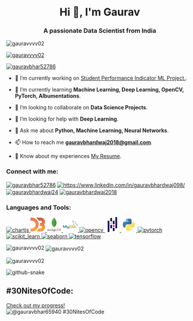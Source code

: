 <h1 align="center">Hi 👋, I'm Gaurav</h1>
<h3 align="center">A passionate Data Scientist from India</h3>

<p align="left"> <img src="https://komarev.com/ghpvc/?username=gauravvvv02&label=Profile%20views&color=0e75b6&style=flat" alt="gauravvvv02" /> </p>

<p align="left"> <a href="https://github.com/ryo-ma/github-profile-trophy"><img src="https://github-profile-trophy.vercel.app/?username=gauravvvv02" alt="gauravvvv02" /></a> </p>

<p align="left"> <a href="https://twitter.com/gauravbhar52786" target="blank"><img src="https://img.shields.io/twitter/follow/gauravbhar52786?logo=twitter&style=for-the-badge" alt="gauravbhar52786" /></a> </p>

- 🔭 I’m currently working on [Student Performance Indicator ML Project.](https://github.com/GAURAVVVV02/Student-Performance-Indicator).

- 🌱 I’m currently learning **Machine Learning, Deep Learning, OpenCV, PyTorch, Albumentations**.

- 👯 I’m looking to collaborate on **Data Science Projects**.

- 🤝 I’m looking for help with **Deep Learning**.

- 💬 Ask me about **Python, Machine Learning, Neural Networks**.

- 📫 How to reach me **gauravbhardwaj2018@gmail.com**.

- 📄 Know about my experiences [My Resume](https://drive.google.com/file/d/1MjtLdi1qtnSk2vudlWzk4DoZDNigJwWD/view?usp=sharing).

<h3 align="left">Connect with me:</h3>
<p align="left">
<a href="https://twitter.com/gauravbhar52786" target="blank"><img align="center" src="https://raw.githubusercontent.com/rahuldkjain/github-profile-readme-generator/master/src/images/icons/Social/twitter.svg" alt="gauravbhar52786" height="30" width="40" /></a>
<a href="https://www.linkedin.com/in/gauravbhardwaj098/" target="blank"><img align="center" src="https://raw.githubusercontent.com/rahuldkjain/github-profile-readme-generator/master/src/images/icons/Social/linked-in-alt.svg" alt="https://www.linkedin.com/in/gauravbhardwaj098/" height="30" width="40" /></a>
<a href="https://www.hackerrank.com/gauravbhardwaj24" target="blank"><img align="center" src="https://raw.githubusercontent.com/rahuldkjain/github-profile-readme-generator/master/src/images/icons/Social/hackerrank.svg" alt="gauravbhardwaj24" height="30" width="40" /></a>
<a href="https://www.leetcode.com/gauravbhardwaj2018" target="blank"><img align="center" src="https://raw.githubusercontent.com/rahuldkjain/github-profile-readme-generator/master/src/images/icons/Social/leet-code.svg" alt="gauravbhardwaj2018" height="30" width="40" /></a>
</p>

<h3 align="left">Languages and Tools:</h3>
<p align="left"> <a href="https://www.chartjs.org" target="_blank" rel="noreferrer"> <img src="https://www.chartjs.org/media/logo-title.svg" alt="chartjs" width="40" height="40"/> </a> <a href="https://d3js.org/" target="_blank" rel="noreferrer"> <img src="https://raw.githubusercontent.com/devicons/devicon/master/icons/d3js/d3js-original.svg" alt="d3js" width="40" height="40"/> </a> <a href="https://www.mongodb.com/" target="_blank" rel="noreferrer"> <img src="https://raw.githubusercontent.com/devicons/devicon/master/icons/mongodb/mongodb-original-wordmark.svg" alt="mongodb" width="40" height="40"/> </a> <a href="https://www.mysql.com/" target="_blank" rel="noreferrer"> <img src="https://raw.githubusercontent.com/devicons/devicon/master/icons/mysql/mysql-original-wordmark.svg" alt="mysql" width="40" height="40"/> </a> <a href="https://opencv.org/" target="_blank" rel="noreferrer"> <img src="https://www.vectorlogo.zone/logos/opencv/opencv-icon.svg" alt="opencv" width="40" height="40"/> </a> <a href="https://pandas.pydata.org/" target="_blank" rel="noreferrer"> <img src="https://raw.githubusercontent.com/devicons/devicon/2ae2a900d2f041da66e950e4d48052658d850630/icons/pandas/pandas-original.svg" alt="pandas" width="40" height="40"/> </a> <a href="https://www.python.org" target="_blank" rel="noreferrer"> <img src="https://raw.githubusercontent.com/devicons/devicon/master/icons/python/python-original.svg" alt="python" width="40" height="40"/> </a> <a href="https://pytorch.org/" target="_blank" rel="noreferrer"> <img src="https://www.vectorlogo.zone/logos/pytorch/pytorch-icon.svg" alt="pytorch" width="40" height="40"/> </a> <a href="https://scikit-learn.org/" target="_blank" rel="noreferrer"> <img src="https://upload.wikimedia.org/wikipedia/commons/0/05/Scikit_learn_logo_small.svg" alt="scikit_learn" width="40" height="40"/> </a> <a href="https://seaborn.pydata.org/" target="_blank" rel="noreferrer"> <img src="https://seaborn.pydata.org/_images/logo-mark-lightbg.svg" alt="seaborn" width="40" height="40"/> </a> <a href="https://www.tensorflow.org" target="_blank" rel="noreferrer"> <img src="https://www.vectorlogo.zone/logos/tensorflow/tensorflow-icon.svg" alt="tensorflow" width="40" height="40"/> </a> </p>

<p><img align="left" src="https://github-readme-stats.vercel.app/api/top-langs?username=gauravvvv02&show_icons=true&locale=en&layout=compact" alt="gauravvvv02" /></p>

<p>&nbsp;<img align="center" src="https://github-readme-stats.vercel.app/api?username=gauravvvv02&show_icons=true&locale=en" alt="gauravvvv02" /></p>

<p><img align="center" src="https://github-readme-streak-stats.herokuapp.com/?user=gauravvvv02&" alt="gauravvvv02" /></p>

<picture>
  <source media="(prefers-color-scheme: dark)" srcset="https://raw.githubusercontent.com/gauravvvv02/gauravvvv02/output/github-snake-dark.svg" />
  <source media="(prefers-color-scheme: light)" srcset="https://raw.githubusercontent.com/gauravvvv02/gauravvvv02/output/github-snake.svg" />
  <img alt="github-snake" src="https://raw.githubusercontent.com/tobiasmeyhoefer/tobiasmeyhoefer/output/github-snake.svg" />
</picture>

## #30NitesOfCode:
  [Check out my progress!](https://www.codedex.io/@gauravbhar65940/30-nites-of-code)  
  ![@gauravbhar65940 #30NitesOfCode](https://www.codedex.io/api/petStatus?user=gauravbhar65940)
